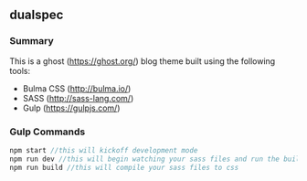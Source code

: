 ## dualspec

### Summary

This is a ghost (https://ghost.org/) blog theme built using the following tools:
* Bulma CSS (http://bulma.io/)
* SASS (http://sass-lang.com/)
* Gulp (https://gulpjs.com/)

### Gulp Commands

~~~javascript
npm start //this will kickoff development mode
npm run dev //this will begin watching your sass files and run the build task on file changes
npm run build //this will compile your sass files to css
~~~